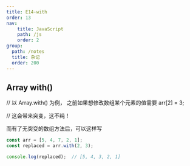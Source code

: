 ```yaml
---
title: E14-with
order: 13
nav:
    title: JavaScript
    path: /js
    order: 2
group:
  path: /notes
  title: 杂记
  order: 200
---
```



## Array with()

// 以 Array.with() 为例， 之前如果想修改数组某个元素的值需要 arr[2] = 3;

// 这会带来突变，这不纯！

而有了无突变的数组方法后，可以这样写

```js
const arr = [5, 4, 7, 2, 1];
const replaced = arr.with(2, 3);

console.log(replaced);  // [5, 4, 3, 2, 1]
```
